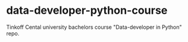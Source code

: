 # data-developer-python-course
Tinkoff Cental university bachelors course "Data-developer in Python" repo.
